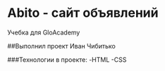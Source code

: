 # Abito - сайт объявлений
Учебка для GloAcademy

##Выполнил проект Иван Чибитько

###Технологии в проекте:
-HTML
-CSS
